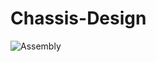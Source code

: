 # Chassis-Design
![Assembly](https://user-images.githubusercontent.com/66547099/161316800-ac7a3307-6caf-4994-ae14-b8ab752a89c3.png)
